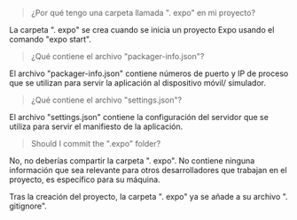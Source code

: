 > ¿Por qué tengo una carpeta llamada ". expo" en mi proyecto?

La carpeta ". expo" se crea cuando se inicia un proyecto Expo usando el comando "expo start".

> ¿Qué contiene el archivo "packager-info.json"?

El archivo "packager-info.json" contiene números de puerto y IP de proceso que se utilizan para servir la aplicación al dispositivo móvil/ simulador.

> ¿Qué contiene el archivo "settings.json"?

El archivo "settings.json" contiene la configuración del servidor que se utiliza para servir el manifiesto de la aplicación.

> Should I commit the ".expo" folder?

No, no deberías compartir la carpeta ". expo". No contiene ninguna información que sea relevante para otros desarrolladores que trabajan en el proyecto, es específico para su máquina.

Tras la creación del proyecto, la carpeta ". expo" ya se añade a su archivo ". gitignore".

